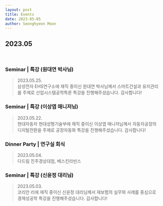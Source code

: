 ```yaml
---
layout: post
title: Events
date: 2023-05-05
author: Seonghyeon Moon
---
```


## 2023.05
<br/>

### Seminar \| 특강 (원대연 박사님)
>2023.05.25.  
>삼성전자 EHS연구소에 재직 중이신 원대연 박사님께서 스마트건설과 유지관리를 주제로 산업시스템공학특론 특강을 진행해주셨습니다. 감사합니다!  
<!-- ><img src="{{ site.baseurl }}/img/event/20230503_engineering economics.jpg" sytle="width:300px"> -->

### Seminar \| 특강 (이상엽 매니저님)
>2023.05.22.  
>현대자동차 현대성형기술부에 재직 중이신 이상엽 매니저님께서 자동차공장의 디지털전환을 주제로 공장자동화 특강을 진행해주셨습니다. 감사합니다!  
<!-- ><img src="{{ site.baseurl }}/img/event/20230503_engineering economics.jpg" sytle="width:300px"> -->

### Dinner Party \| 연구실 회식
>2023.05.04.  
>다드림 진주경상대점, 베스킨라빈스  
<!-- ><img src="{{ site.baseurl }}/img/event/20230504_ipmlab_dinner party.jpg" width="100"> -->

### Seminar \| 특강 (신윤정 대리님)
>2023.05.03.  
>코리안 리에 재직 중이신 신윤정 대리님께서 재보험의 실무와 사례를 중심으로 경제성공학 특강을 진행해주셨습니다. 감사합니다!  
<!-- ><img src="{{ site.baseurl }}/img/event/20230503_engineering economics.jpg" sytle="width:300px"> -->